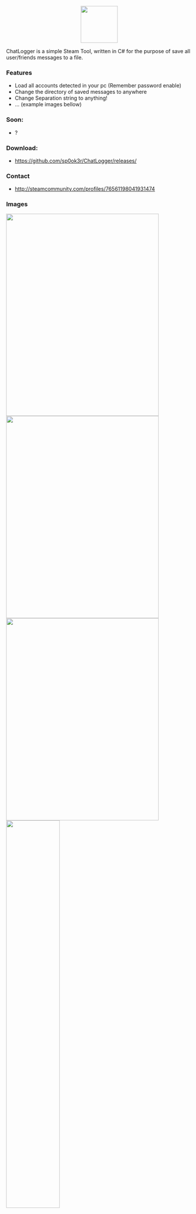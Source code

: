 <p align="center">
  <img width="100" height="100" src="https://raw.githubusercontent.com/sp0ok3r/ChatLogger/master/img/ChatLogger_Logo.png">
</p>
ChatLogger is a simple Steam Tool, written in C# for the purpose of save all user/friends messages to a file.

### Features
- Load all accounts detected in your pc (Remember password enable)
- Change the directory of saved messages to anywhere
- Change Separation string to anything!
- ... (example images bellow)

### Soon: 
- ?

### Download: 

- https://github.com/sp0ok3r/ChatLogger/releases/

### Contact
- http://steamcommunity.com/profiles/76561198041931474

### Images


<img align="left" width="413" height="548" src="https://raw.githubusercontent.com/sp0ok3r/ChatLogger/master/img/1.png"><br>
<img align="left" width="413" height="548" src="https://raw.githubusercontent.com/sp0ok3r/ChatLogger/master/img/2.png"><br>
<img align="left" width="413" height="548" src="https://raw.githubusercontent.com/sp0ok3r/ChatLogger/master/img/3.png"><br>
<br>
<img align="left" width="145" height="1050" src="https://raw.githubusercontent.com/sp0ok3r/ChatLogger/master/img/fileLogExample.png">
